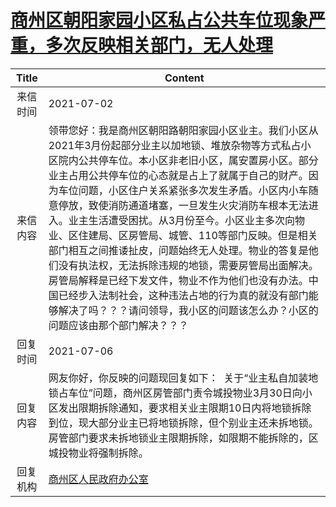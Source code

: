 # <a href="http://www.shangluo.gov.cn/zmhd/ldxxxx.jsp?urltype=leadermail.LeaderMailContentUrl&wbtreeid=1112&leadermailid=7444">商州区朝阳家园小区私占公共车位现象严重，多次反映相关部门，无人处理</a>
|Title|Content|
|:---:|---|
|来信时间|2021-07-02|
|来信内容|领带您好：我是商州区朝阳路朝阳家园小区业主。我们小区从2021年3月份起部分业主以加地锁、堆放杂物等方式私占小区院内公共停车位。本小区非老旧小区，属安置房小区。部分业主占用公共停车位的心态就是占上了就属于自己的财产。因为车位问题，小区住户关系紧张多次发生矛盾。小区内小车随意停放，致使消防通道堵塞，一旦发生火灾消防车根本无法进入。业主生活遭受困扰。从3月份至今。小区业主多次向物业、区住建局、区房管局、城管、110等部门反映。但是相关部门相互之间推诿扯皮，问题始终无人处理。物业的答复是他们没有执法权，无法拆除违规的地锁，需要房管局出面解决。房管局解释是已经下发文件，物业不作为他们也没有办法。中国已经步入法制社会，这种违法占地的行为真的就没有部门能够解决了吗？？？请问领导，我小区的问题该怎么办？小区的问题应该由那个部门解决？？？|
|回复时间|2021-07-06|
|回复内容|网友你好，你反映的问题现回复如下：  关于“业主私自加装地锁占车位”问题，商州区房管部门责令城投物业3月30日向小区发出限期拆除通知，要求相关业主限期10日内将地锁拆除到位，现大部分业主已将地锁拆除，但个别业主还未拆地锁。房管部门要求未拆地锁业主限期拆除，如限期不能拆除的，区城投物业将强制拆除。|
|回复机构|<a href="../../categories/agencies/商州区人民政府办公室.md">商州区人民政府办公室</a>|
